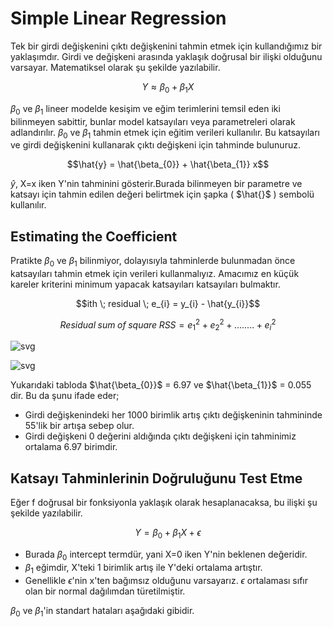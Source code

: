 # Simple Linear Regression
Tek bir girdi değişkenini çıktı değişkenini tahmin etmek için kullandığımız bir yaklaşımdır. Girdi ve değişkeni arasında yaklaşık doğrusal bir ilişki olduğunu varsayar. Matematiksel olarak şu şekilde yazılabilir.
 ```math
  Y \approx \beta_{0} + \beta_{1} X
```
$\beta_{0}$ ve $\beta_{1}$ lineer modelde kesişim ve eğim terimlerini temsil eden iki bilinmeyen sabittir, bunlar model katsayıları veya parametreleri olarak adlandırılır.
$\beta_{0}$ ve $\beta_{1}$ tahmin etmek için eğitim verileri kullanılır. Bu katsayıları ve girdi değişkenini kullanarak çıktı değişkeni için tahminde bulunuruz.
```math
\hat{y} =  \hat{\beta_{0}} + \hat{\beta_{1}} x
```
$\hat{y}$, X=x iken Y'nin tahminini gösterir.Burada bilinmeyen bir parametre ve katsayı için tahmin edilen değeri belirtmek için şapka ( $\hat{}$ ) sembolü kullanılır.

## Estimating the Coefficient
Pratikte $\beta_{0}$ ve $\beta_{1}$ bilinmiyor, dolayısıyla tahminlerde bulunmadan önce katsayıları tahmin etmek için verileri kullanmalıyız. Amacımız en küçük kareler kriterini minimum yapacak katsayıları katsayıları bulmaktır.

```math
ith \; residual \; e_{i} = y_{i} - \hat{y_{i}}
```

```math
Residual \; sum \; of \; square \; RSS = e_{1}^2 + e_{2}^2 + ........ + e_{i}^2
```




![svg](https://github.com/fuatsezer/Machine-Learning/assets/63423939/9f5e7663-a1ba-4642-b414-9dbe9c775c0f)

![svg](https://github.com/fuatsezer/Machine-Learning/assets/63423939/0d9a6297-708b-4976-82f8-b336e371f829)




Yukarıdaki tabloda $\hat{\beta_{0}}$ = 6.97 ve $\hat{\beta_{1}}$ = 0.055 dir. Bu da şunu ifade eder;
* Girdi değişkenindeki her 1000 birimlik artış çıktı değişkeninin tahmininde 55'lik bir artışa sebep olur.
* Girdi değişkeni 0 değerini aldığında çıktı değişkeni için tahminimiz ortalama 6.97 birimdir.



## Katsayı Tahminlerinin Doğruluğunu Test Etme

Eğer f doğrusal bir fonksiyonla yaklaşık olarak hesaplanacaksa, bu ilişki şu şekilde yazılabilir.
 ```math
  Y = \beta_{0} + \beta_{1} X + \epsilon
```
* Burada $\beta_{0}$ intercept termdür, yani X=0 iken Y'nin beklenen değeridir.
* $\beta_{1}$ eğimdir, X'teki 1 birimlik artış ile Y'deki ortalama artıştır.
* Genellikle $\epsilon$'nin x'ten bağımsız olduğunu varsayarız. $\epsilon$ ortalaması sıfır olan bir normal dağılımdan türetilmiştir.

$\beta_{0}$ ve $\beta_{1}$'in standart hataları aşağıdaki gibidir.







